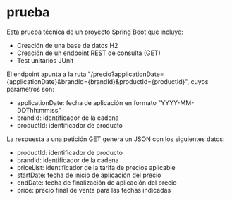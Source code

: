 # prueba
Esta prueba técnica de un proyecto Spring Boot que incluye:
- Creación de una base de datos H2
- Creación de un endpoint REST de consulta (GET)
- Test unitarios JUnit

El endpoint apunta a la ruta "/precio?applicationDate={applicationDate}&brandId={brandId}&productId={productId}", cuyos parámetros son:
- applicationDate: fecha de aplicación en formato "YYYY-MM-DDThh:mm:ss"
- brandId: identificador de la cadena
- productId: identificador de producto

La respuesta a una petición GET genera un JSON con los siguientes datos:
- productId: identificador de producto
- brandId: identificador de la cadena
- priceList: identificador de la tarifa de precios aplicable
- startDate: fecha de inicio de aplicación del precio
- endDate: fecha de finalización de aplicación del precio
- price: precio final de venta para las fechas indicadas
